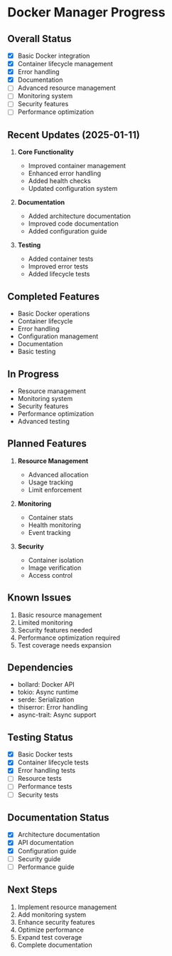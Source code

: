 # Docker Manager Progress

## Overall Status
- [x] Basic Docker integration
- [x] Container lifecycle management
- [x] Error handling
- [x] Documentation
- [ ] Advanced resource management
- [ ] Monitoring system
- [ ] Security features
- [ ] Performance optimization

## Recent Updates (2025-01-11)
1. **Core Functionality**
   - Improved container management
   - Enhanced error handling
   - Added health checks
   - Updated configuration system

2. **Documentation**
   - Added architecture documentation
   - Improved code documentation
   - Added configuration guide

3. **Testing**
   - Added container tests
   - Improved error tests
   - Added lifecycle tests

## Completed Features
- Basic Docker operations
- Container lifecycle
- Error handling
- Configuration management
- Documentation
- Basic testing

## In Progress
- Resource management
- Monitoring system
- Security features
- Performance optimization
- Advanced testing

## Planned Features
1. **Resource Management**
   - Advanced allocation
   - Usage tracking
   - Limit enforcement

2. **Monitoring**
   - Container stats
   - Health monitoring
   - Event tracking

3. **Security**
   - Container isolation
   - Image verification
   - Access control

## Known Issues
1. Basic resource management
2. Limited monitoring
3. Security features needed
4. Performance optimization required
5. Test coverage needs expansion

## Dependencies
- bollard: Docker API
- tokio: Async runtime
- serde: Serialization
- thiserror: Error handling
- async-trait: Async support

## Testing Status
- [x] Basic Docker tests
- [x] Container lifecycle tests
- [x] Error handling tests
- [ ] Resource tests
- [ ] Performance tests
- [ ] Security tests

## Documentation Status
- [x] Architecture documentation
- [x] API documentation
- [x] Configuration guide
- [ ] Security guide
- [ ] Performance guide

## Next Steps
1. Implement resource management
2. Add monitoring system
3. Enhance security features
4. Optimize performance
5. Expand test coverage
6. Complete documentation
